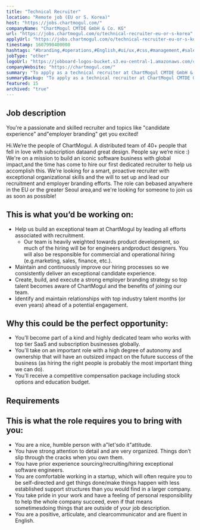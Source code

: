```yaml
---
title: "Technical Recruiter"
location: "Remote job (EU or S. Korea)"
host: "https://jobs.chartmogul.com/"
companyName: "ChartMogul CMTDE GmbH & Co. KG"
url: "https://jobs.chartmogul.com/o/technical-recruiter-eu-or-s-korea"
applyUrl: "https://jobs.chartmogul.com/o/technical-recruiter-eu-or-s-korea/c/new"
timestamp: 1607990400000
hashtags: "#branding,#operations,#English,#ui/ux,#css,#management,#sales,#finance"
jobType: "other"
logoUrl: "https://jobboard-logos-bucket.s3.eu-central-1.amazonaws.com/chartmogul-cmtde-gmbh-co-kg"
companyWebsite: "https://chartmogul.com/"
summary: "To apply as a technical recruiter at ChartMogul CMTDE GmbH & Co. KG, you preferably need to have some knowledge of: #branding,#operations and #English."
summaryBackup: "To apply as a technical recruiter at ChartMogul CMTDE GmbH & Co. KG, you preferably need to have some knowledge of: #branding, #ui/ux, #css."
featured: 15
archived: "true"
---
```


## Job description

You're a passionate and skilled recruiter and topics like "candidate experience" and"employer branding" get you excited!

Hi.We’re the people of ChartMogul. A distributed team of 40+ people that fell in love with subscription dataand great design. People say we’re nice :) We're on a mission to build an iconic software business with global impact,and the time has come to hire our first dedicated recruiter to help us accomplish this. We're looking for a smart, proactive recruiter with exceptional organizational skills and the will to set up and lead our recruitment and employer branding efforts. The role can bebased anywhere in the EU or the greater Seoul area,and we're looking for someone to join us as soon as possible!

## This is what you’d be working on:

*   Help us build an exceptional team at ChartMogul by leading all efforts associated with recruitment.
    *   Our team is heavily weighted towards product development, so much of the hiring will be for engineers andproduct designers. You will also be responsible for commercial and operational hiring (e.g.marketing, sales, finance, etc.).
*   Maintain and continuously improve our hiring processes so we consistently deliver an exceptional candidate experience.
*   Create, build, and execute a strong employer branding strategy so top talent becomes aware of ChartMogul and the benefits of joining our team.
*   Identify and maintain relationships with top industry talent months (or even years) ahead of a potential engagement.

## Why this could be the perfect opportunity:

*   You’ll become part of a kind and highly dedicated team who works with top tier SaaS and subscription businesses globally.
*   You'll take on an important role with a high degree of autonomy and ownership that will have an outsized impact on the future success of the business (as hiring the right people is probably the most important thing we can do).
*   You’ll receive a competitive compensation package including stock options and education budget.

## Requirements

## This is what the role requires you to bring with you:

*   You are a nice, humble person with a"let'sdo it"attitude.
*   You have strong attention to detail and are very organized. Things don’t slip through the cracks when you own them.
*   You have prior experience sourcing/recruiting/hiring exceptional software engineers.
*   You are comfortable working in a startup, which will often require you to be self-directed and get things done/make things happen with less established support structures than you would find in a larger company.
*   You take pride in your work and have a feeling of personal responsibility to help the whole company succeed, even if that means sometimesdoing things that are outside of your job description.
*   You are a positive, articulate, and clearcommunicator and are fluent in English.
